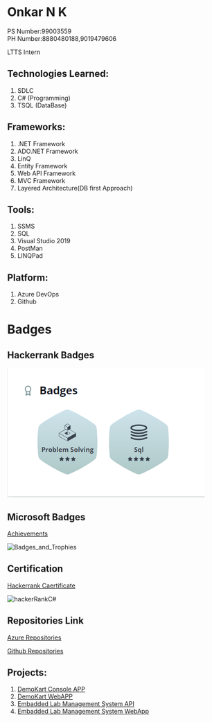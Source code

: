 # Onkar N K
PS Number:99003559  
PH Number:8880480188,9019479606

LTTS Intern

## Technologies Learned:

1. SDLC 
2. C# (Programming) 
3. TSQL (DataBase) 

## Frameworks:

1. .NET Framework
2. ADO.NET Framework 
3. LinQ 
4. Entity Framework 
5. Web API Framework 
6. MVC Framework 
7. Layered Architecture(DB first Approach) 

## Tools:

1. SSMS 
2. SQL 
3. Visual Studio 2019 
4. PostMan 
5. LINQPad

## Platform:

1. Azure DevOps 
2. Github 

# Badges

## Hackerrank Badges
![Capture](https://github.com/99003559/Profile_Onkar_N_K/blob/main/Profile-main/Badges.PNG)

## Microsoft Badges 
[Achievements](https://docs.microsoft.com/en-us/users/onkarnkurandkar-2369/achievements)

![Badges_and_Trophies](https://user-images.githubusercontent.com/78849691/111939361-15f49000-8af2-11eb-913a-7bbb5ff89d38.JPG)

## Certification

[Hackerrank Caertificate](https://www.hackerrank.com/certificates/498cc6487df6)

![hackerRankC#](https://user-images.githubusercontent.com/78849691/111939787-2eb17580-8af3-11eb-9dcf-41404ed81c49.png)

## Repositories Link

[Azure Repositories](https://dev.azure.com/onkarnkurandkar)

[Github Repositories](https://github.com/99003559?tab=repositories)

## Projects:

1.  [DemoKart Console APP](https://github.com/99003559/DemoKart)
2.  [DemoKart WebAPP](https://dev.azure.com/onkarnkurandkar/_git/DemoKart_WebApi)
3.  [Embadded Lab Management System API](https://dev.azure.com/onkarnkurandkar/_git/99003559_Emb_Lab_Mgmt)
4.  [Embadded Lab Management System WebApp](https://dev.azure.com/onkarnkurandkar/_git/99003559_MVC_Emb_Mgmt)
